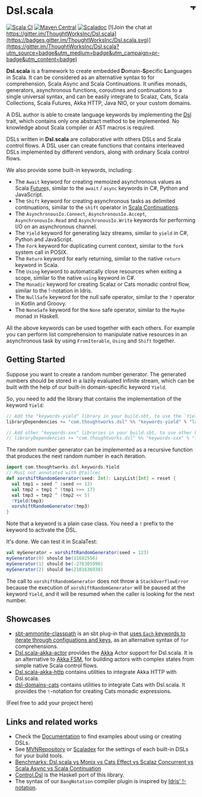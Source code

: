 # Dsl.scala <a href="http://thoughtworks.com/"><img align="right" src="https://www.thoughtworks.com/imgs/tw-logo.png" title="ThoughtWorks" height="15"/></a>

[![Scala CI](https://github.com/ThoughtWorksInc/Dsl.scala/actions/workflows/scala.yml/badge.svg)](https://github.com/ThoughtWorksInc/Dsl.scala/actions/workflows/scala.yml)
[![Maven Central](https://img.shields.io/maven-central/v/com.thoughtworks.dsl/dsl_2.13.svg)](https://search.maven.org/search?q=g:com.thoughtworks.dsl)
[![Scaladoc](https://javadoc.io/badge/com.thoughtworks.dsl/dsl_3.svg?label=scaladoc)](https://javadoc.io/page/com.thoughtworks.dsl/dsl_3/latest/com/thoughtworks/dsl.html)
[![Join the chat at https://gitter.im/ThoughtWorksInc/Dsl.scala](https://badges.gitter.im/ThoughtWorksInc/Dsl.scala.svg)](https://gitter.im/ThoughtWorksInc/Dsl.scala?utm_source=badge&utm_medium=badge&utm_campaign=pr-badge&utm_content=badge)

**Dsl.scala** is a framework to create embedded **D**omain-**S**pecific **L**anguages in Scala. It can be considered as an alternative syntax to for comprehension, Scala Async and Scala Continuations. It unifies monads, generators, asynchronous functions, coroutines and continuations to a single universal syntax, and can be easily integrate to Scalaz, Cats, Scala Collections, Scala Futures, Akka HTTP, Java NIO, or your custom domains.

A DSL author is able to create language keywords by implementing the [Dsl](https://javadoc.io/page/com.thoughtworks.dsl/dsl_2.12/latest/com/thoughtworks/dsl/Dsl.html) trait, which contains only one abstract method to be implemented. No knowledge about Scala compiler or AST macros is required.

DSLs written in **Dsl.scala** are collaborative with others DSLs and Scala control flows. A DSL user can create functions that contains interleaved DSLs implemented by different vendors, along with ordinary Scala control flows.

We also provide some built-in keywords, including:

 * The `Await` keyword for creating memoized asynchronous values as Scala [Future](https://docs.scala-lang.org/overviews/core/futures.html)s, similar to the `await` / `async` keywords in C#, Python and JavaScript.
 * The `Shift` keyword for creating asynchronous tasks as delimited continuations, similar to the `shift` operator in [Scala Continuations](https://github.com/scala/scala-continuations).
 * The `AsynchronousIo.Connect`, `AsynchronousIo.Accept`, `AsynchronousIo.Read` and `AsynchronousIo.Write` keywords for performing I/O on an asynchronous channel.
 * The `Yield` keyword for generating lazy streams, similar to `yield` in C#, Python and JavaScript.
 * The `Fork` keyword for duplicating current context, similar to the `fork` system call in POSIX.
 * The `Return` keyword for early returning, similar to the native `return` keyword in Scala.
 * The `Using` keyword to automatically close resources when exiting a scope, similar to the native `using` keyword in C#.
 * The `Monadic` keyword for creating Scalaz or Cats monadic control flow, similar to the !-notation in Idris.
 * The `NullSafe` keyword for the null safe operator, similar to the `?` operator in Kotlin and Groovy.
 * The `NoneSafe` keyword for the `None` safe operator, similar to the `Maybe` monad in Haskell.

All the above keywords can be used together with each others. For example you can perform list comprehension to manipulate native resources in an asynchronous task by using `FromIterable`, `Using` and `Shift` together.

## Getting Started

Suppose you want to create a random number generator. The generated numbers should be stored in a lazily evaluated infinite stream, which can be built with the help of our built-in domain-specific keyword `Yield`.

So, you need to add the library that contains the implementation of the keyword `Yield`:

``` scala
// Add the "keywords-yield" library in your build.sbt, to use the `Yield` keyword
libraryDependencies += "com.thoughtworks.dsl" %% "keywords-yield" % "latest.release"

// Add other "keywords-xxx" libraries in your build.sbt, to use other keywords
// libraryDependencies += "com.thoughtworks.dsl" %% "keywords-xxx" % "latest.release"
```

The random number generator can be implemented as a recursive function that produces the next random number in each iteration.

```scala
import com.thoughtworks.dsl.keywords.Yield
// Must not annotated with @tailrec
def xorshiftRandomGenerator(seed: Int): LazyList[Int] = reset {
  val tmp1 = seed ^ (seed << 13)
  val tmp2 = tmp1 ^ (tmp1 >>> 17)
  val tmp3 = tmp2 ^ (tmp2 << 5)
  !Yield(tmp3)
  xorshiftRandomGenerator(tmp3)
}
```

Note that a keyword is a plain case class. You need a `!` prefix to the keyword to activate the DSL.

It's done. We can test it in ScalaTest:

```scala
val myGenerator = xorshiftRandomGenerator(seed = 123)
myGenerator(0) should be(31682556)
myGenerator(1) should be(-276305998)
myGenerator(2) should be(2101636938)
```

The call to `xorshiftRandomGenerator` does not throw a `StackOverflowError` because the execution of `xorshiftRandomGenerator` will be paused at the keyword `Yield`, and it will be resumed when the caller is looking for the next number.

## Showcases

* [sbt-ammonite-classpath](https://github.com/ThoughtWorksInc/sbt-ammonite-classpath) is an sbt plug-in that [uses `Each` keywords to iterate through configuations and keys](https://github.com/ThoughtWorksInc/sbt-ammonite-classpath/blob/793bc20/src/main/scala/com/thoughtworks/deeplearning/sbtammoniteclasspath/AmmoniteClasspath.scala#L23), as an alternative syntax of `for` comprehensions.
* [Dsl.scala-akka-actor](https://github.com/Atry/Dsl.scala-akka-actor) provides the [Akka](https://akka.io/) Actor support for Dsl.scala. It is an alternative to [Akka FSM](https://doc.akka.io/docs/akka/current/fsm.html), for building actors with complex states from simple native Scala control flows.
* [Dsl.scala-akka-http](https://github.com/ThoughtWorksInc/Dsl.scala-akka-http/) contains utilities to integrate Akka HTTP with Dsl.scala.
* [dsl-domains-cats](https://github.com/ThoughtWorksInc/dsl-domains-cats) contains utilities to integrate Cats with Dsl.scala. It provides the `!`-notation for creating Cats monadic expressions.

  
(Feel free to add your project here)

## Links and related works

* Check the [Documentation](https://javadoc.io/page/com.thoughtworks.dsl/dsl_3/latest/com/thoughtworks/dsl.html) to find examples about using or creating DSLs.
* See [MVNRepository](http://mvnrepository.com/artifact/com.thoughtworks.dsl?sort=newest) or [Scaladex](https://index.scala-lang.org/thoughtworksinc/dsl.scala) for the settings of each built-in DSLs for your build tools.
* [Benchmarks: Dsl.scala vs Monix vs Cats Effect vs Scalaz Concurrent vs Scala Async vs Scala Continuation](https://github.com/ThoughtWorksInc/Dsl.scala/wiki/Benchmarks:-Dsl.scala-vs-Monix-vs-Cats-Effect-vs-Scalaz-Concurrent-vs-Scala-Async-vs-Scala-Continuation)
* [Control.Dsl](https://github.com/Atry/Control.Dsl) is the Haskell port of this library.
* The syntax of our `BangNotation` compiler plugin is inspired by [Idris' !-notation](http://docs.idris-lang.org/en/latest/tutorial/interfaces.html#notation).
